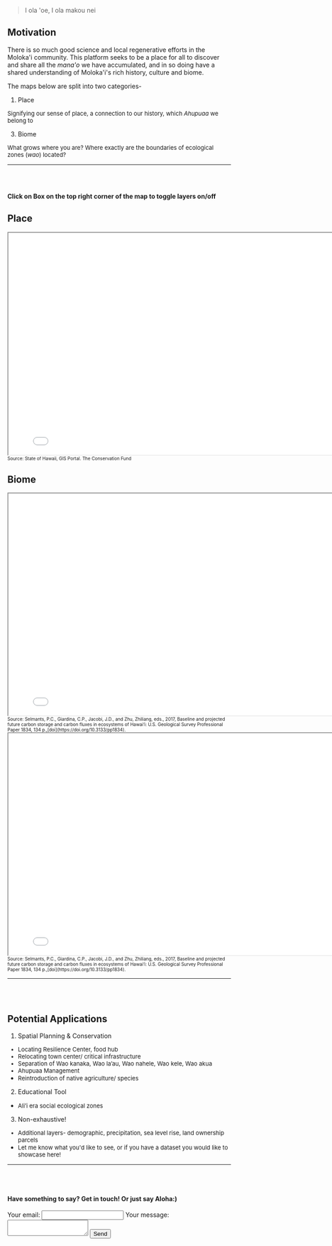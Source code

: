 > I ola 'oe, I ola makou nei

## Motivation

There is so much good science and local regenerative efforts in the Moloka'i community. This platform seeks to be a place for all to discover and share all the *mana'o* we have accumulated, and in so doing have a shared understanding of Moloka'i's rich history, culture and biome.

The maps below are split into two categories-
1. Place

<font size="2"> Signifying our sense of place, a connection to our history, which *Ahupuaa* we belong to </font>
<br>

3. Biome

<font size="2"> What grows where you are? Where exactly are the boundaries of ecological zones (*wao*) located? </font>
<br>

***
<br>
<br>

**Click on Box on the top right corner of the map to toggle layers on/off** 

## Place
<iframe src="demo_molokai.html" height="500" width="800"></iframe>
<font size="1"> Source: State of Hawaii, GIS Portal. The Conservation Fund </font>


## Biome
<iframe src="demo_mol_native.html" height="500" width="800"></iframe>
<font size="1"> Source: Selmants, P.C., Giardina, C.P., Jacobi, J.D., and Zhu, Zhiliang, eds., 2017, Baseline and projected future carbon storage and carbon fluxes in ecosystems of Hawai‘i: U.S. Geological Survey Professional Paper 1834, 134 p.,[doi](https://doi.org/10.3133/pp1834). </font>

<iframe src="demo_mol_nat_detl.html" height="500" width="800"></iframe>
<font size="1"> Source: Selmants, P.C., Giardina, C.P., Jacobi, J.D., and Zhu, Zhiliang, eds., 2017, Baseline and projected future carbon storage and carbon fluxes in ecosystems of Hawai‘i: U.S. Geological Survey Professional Paper 1834, 134 p.,[doi](https://doi.org/10.3133/pp1834). </font>

***
<br>
<br>

## Potential Applications
1. Spatial Planning & Conservation 

<font size="2">
    
- Locating Resilience Center, food hub  
- Relocating town center/ critical infrastructure
- Separation of Wao kanaka, Wao la’au, Wao nahele, Wao kele, Wao akua
- Ahupuaa Management
- Reintroduction of native agriculture/ species </font>

2. Educational Tool 

<font size="2">
    
- Ali’i era social ecological zones </font>

3. Non-exhaustive! 

<font size="2"> 
    
- Additional layers- demographic, precipitation, sea level rise, land ownership parcels
- Let me know what you'd like to see, or if you have a dataset you would like to showcase here! </font>

***
<br>
<br>

#### Have something to say? Get in touch! Or just say Aloha:)

<form
  action="https://formspree.io/f/mqkngonp"
  method="POST"
>
  <label>
    Your email:
    <input type="email" name="email">
  </label>
  <label>
    Your message:
    <textarea name="message"></textarea>
  </label>
  <!-- your other form fields go here -->
  <button type="submit">Send</button>
</form>

